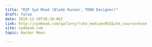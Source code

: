 ```yaml
---
title: "RIP Syd Mead (Blade Runner, TRON Designer)"
draft: false
date: 2019-12-30T20:28:06Z
link: http://sydmead.com/gallery/?utm_medium=RSS&utm_source=hune
site: sydmead.com
topic: Hacker News  

---
```

